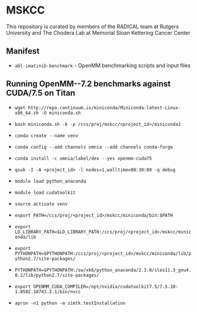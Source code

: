 # MSKCC

This repository is curated by members of the RADICAL team at Rutgers University and The Chodera Lab at Memorial Sloan Kettering Cancer Center 

## Manifest

* `abl-imatinib-benchmark` - OpenMM benchmarking scripts and input files

## Running OpenMM--7.2 benchmarks against CUDA/7.5 on Titan 

* `wget http://repo.continuum.io/miniconda/Miniconda-latest-Linux-x86_64.sh -O miniconda.sh`
* `bash miniconda.sh -b -p /ccs/proj/mskcc/<project_id>/miniconda2`
* `conda create --name venv`
* `conda config --add channels omnia --add channels conda-forge`
* `conda install -c omnia/label/dev --yes openmm-cuda75`

* `qsub -I -A <project_id> -l nodes=1,walltime=00:30:00 -q debug`

* `module load python_anaconda`
* `module load cudatoolkit`
* `source activate venv`

* `export PATH=/ccs/proj/<project_id>/mskcc/miniconda/bin:$PATH`
* `export LD_LIBRARY_PATH=$LD_LIBRARY_PATH:/ccs/proj/<project_id>/mskcc/miniconda/lib`
* `export PYTHONPATH=$PYTHONPATH:/ccs/proj/<project_id>/mskcc/miniconda/lib/python2.7/site-packages/`
* `PYTHONPATH=$PYTHONPATH:/sw/xk6/python_anaconda/2.3.0/sles11.3_gnu4.8.2/lib/python2.7/site-packages/`
* `export OPENMM_CUDA_COMPILER=/opt/nvidia/cudatoolkit7.5/7.5.18-1.0502.10743.2.1/bin/nvcc`

* `aprun -n1 python -m simtk.testInstallation`
